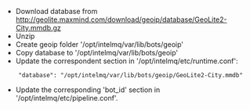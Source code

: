 * Download database from http://geolite.maxmind.com/download/geoip/database/GeoLite2-City.mmdb.gz
* Unzip
* Create geoip folder '/opt/intelmq/var/lib/bots/geoip'
* Copy database to '/opt/intelmq/var/lib/bots/geoip'
* Update the correspondent section in '/opt/intelmq/etc/runtime.conf':

```
    "database": "/opt/intelmq/var/lib/bots/geoip/GeoLite2-City.mmdb"
```
* Update the corresponding 'bot_id' section in '/opt/intelmq/etc/pipeline.conf'.
